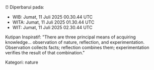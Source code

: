 ⏰ Diperbarui pada:
- WIB: Jumat, 11 Juli 2025 00.30.44 UTC
- WITA: Jumat, 11 Juli 2025 01.30.44 UTC
- WIT: Jumat, 11 Juli 2025 02.30.44 UTC

Kutipan Inspiratif:
"There are three principal means of acquiring knowledge... observation of nature, reflection, and experimentation. Observation collects facts; reflection combines them; experimentation verifies the result of that combination."


Kategori: nature

